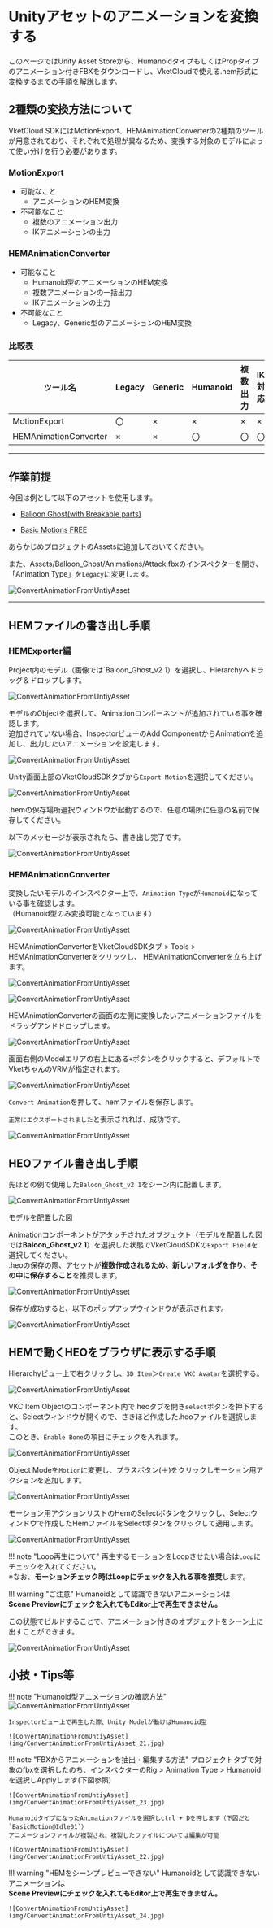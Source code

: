 # Unityアセットのアニメーションを変換する

このページではUnity Asset Storeから、HumanoidタイプもしくはPropタイプのアニメーション付きFBXをダウンロードし、VketCloudで使える.hem形式に変換するまでの手順を解説します。

## 2種類の変換方法について

VketCloud SDKにはMotionExport、HEMAnimationConverterの2種類のツールが用意されており、それぞれで処理が異なるため、変換する対象のモデルによって使い分けを行う必要があります。

### MotionExport

- 可能なこと
    - アニメーションのHEM変換
- 不可能なこと
    - 複数のアニメーション出力
    - IKアニメーションの出力

### HEMAnimationConverter

- 可能なこと
    - Humanoid型のアニメーションのHEM変換
    - 複数アニメーションの一括出力
    - IKアニメーションの出力
- 不可能なこと
    - Legacy、Generic型のアニメーションのHEM変換

### 比較表

| ツール名 | Legacy | Generic| Humanoid | 複数出力 | IK対応 | 
| -- | -- | -- | -- | -- | -- |
| MotionExport | 〇 | × | × | × | × |
| HEMAnimationConverter | × | × | 〇 | 〇 | 〇 |

---

## 作業前提

今回は例として以下のアセットを使用します。

- [Balloon Ghost(with Breakable parts)](https://assetstore.unity.com/packages/3d/animations/balloon-ghost-with-breakable-parts-209499)

- [Basic Motions FREE](https://assetstore.unity.com/packages/3d/animations/basic-motions-free-154271)

あらかじめプロジェクトのAssetsに追加しておいてください。

また、Assets/Balloon_Ghost/Animations/Attack.fbxのインスペクターを開き、  
「Animation Type」を`Legacy`に変更します。

![ConvertAnimationFromUntiyAsset](img/ConvertAnimationFromUntiyAsset_01.jpg)

---

## HEMファイルの書き出し手順

### HEMExporter編

Project内のモデル（画像では`Baloon_Ghost_v2 1）を選択し、Hierarchyへドラッグ＆ドロップします。

![ConvertAnimationFromUntiyAsset](img/ConvertAnimationFromUntiyAsset_02.jpg)

モデルのObjectを選択して、Animationコンポーネントが追加されている事を確認します。  
追加されていない場合、InspectorビューのAdd ComponentからAnimationを追加し、出力したいアニメーションを設定します。

![ConvertAnimationFromUntiyAsset](img/ConvertAnimationFromUntiyAsset_03.jpg)

Unity画面上部のVketCloudSDKタブから`Export Motion`を選択してください。

![ConvertAnimationFromUntiyAsset](img/ConvertAnimationFromUntiyAsset_04.jpg)

.hemの保存場所選択ウィンドウが起動するので、任意の場所に任意の名前で保存してください。  

以下のメッセージが表示されたら、書き出し完了です。

![ConvertAnimationFromUntiyAsset](img/ConvertAnimationFromUntiyAsset_05.jpg)

### HEMAnimationConverter

変換したいモデルのインスペクター上で、`Animation Type`が`Humanoid`になっている事を確認します。  
（Humanoid型のみ変換可能となっています）

![ConvertAnimationFromUntiyAsset](img/ConvertAnimationFromUntiyAsset_06.jpg)

HEMAnimationConverterをVketCloudSDKタブ > Tools > HEMAnimationConverterをクリックし、  HEMAnimationConverterを立ち上げます。

![ConvertAnimationFromUntiyAsset](img/ConvertAnimationFromUntiyAsset_07.jpg)

![ConvertAnimationFromUntiyAsset](img/ConvertAnimationFromUntiyAsset_08.jpg)

HEMAnimationConverterの画面の左側に変換したいアニメーションファイルをドラッグアンドドロップします。

![ConvertAnimationFromUntiyAsset](img/ConvertAnimationFromUntiyAsset_09.jpg)

画面右側のModelエリアの右上にある`+`ボタンをクリックすると、デフォルトでVketちゃんのVRMが指定されます。

![ConvertAnimationFromUntiyAsset](img/ConvertAnimationFromUntiyAsset_10.jpg)

`Convert Animation`を押して、hemファイルを保存します。  

`正常にエクスポートされました`と表示されれば、成功です。

![ConvertAnimationFromUntiyAsset](img/ConvertAnimationFromUntiyAsset_11.jpg)

## HEOファイル書き出し手順

先ほどの例で使用した`Baloon_Ghost_v2 1`をシーン内に配置します。  

![ConvertAnimationFromUntiyAsset](img/ConvertAnimationFromUntiyAsset_12.jpg)

モデルを配置した図

Animationコンポーネントがアタッチされたオブジェクト（モデルを配置した図では**Baloon\_Ghost\_v2 1**）を選択した状態でVketCloudSDKの`Export Field`を選択してください。  
.heoの保存の際、アセットが**複数作成されるため、新しいフォルダを作り、その中に保存すること**を推奨します。

![ConvertAnimationFromUntiyAsset](img/ConvertAnimationFromUntiyAsset_13.jpg)

保存が成功すると、以下のポップアップウインドウが表示されます。

![ConvertAnimationFromUntiyAsset](img/ConvertAnimationFromUntiyAsset_14.jpg)

## HEMで動くHEOをブラウザに表示する手順

Hierarchyビュー上で右クリックし、`3D Item`＞`Create VKC Avatar`を選択する。

![ConvertAnimationFromUntiyAsset](img/ConvertAnimationFromUntiyAsset_15.jpg)

VKC Item Objectのコンポーネント内で.heoタブを開き`select`ボタンを押下すると、Selectウィンドウが開くので、さきほど作成した.heoファイルを選択します。  
このとき、`Enable Bone`の項目にチェックを入れます。

![ConvertAnimationFromUntiyAsset](img/ConvertAnimationFromUntiyAsset_16.jpg)

Object Modeを`Motion`に変更し、プラスボタン(＋)をクリックしモーション用アクションを追加します。

![ConvertAnimationFromUntiyAsset](img/ConvertAnimationFromUntiyAsset_17.jpg)

モーション用アクションリストのHemのSelectボタンをクリックし、Selectウィンドウで作成したHemファイルをSelectボタンをクリックして適用します。

![ConvertAnimationFromUntiyAsset](img/ConvertAnimationFromUntiyAsset_18.jpg)

!!! note "Loop再生について"
    再生するモーションをLoopさせたい場合は`Loop`にチェックを入れてください。  <br>
    ※なお、**モーションチェック時はLoopにチェックを入れる事を推奨**します。

!!! warning "ご注意"
    Humanoidとして認識できないアニメーションは<br>
    **Scene Previewにチェックを入れてもEditor上で再生できません。**

この状態でビルドすることで、アニメーション付きのオブジェクトをシーン上に出すことができます。

![ConvertAnimationFromUntiyAsset](img/ConvertAnimationFromUntiyAsset_19.gif)

## 小技・Tips等

!!! note "Humanoid型アニメーションの確認方法"
    ![ConvertAnimationFromUntiyAsset](img/ConvertAnimationFromUntiyAsset_20.jpg)

    Inspectorビュー上で再生した際、Unity Modelが動けばHumanoid型

    ![ConvertAnimationFromUntiyAsset](img/ConvertAnimationFromUntiyAsset_21.jpg)

!!! note "FBXからアニメーションを抽出・編集する方法"
    プロジェクトタブで対象のfbxを選択したのち、インスペクターのRig > Animation Type > Humanoidを選択しApplyします(下図参照)  

    ![ConvertAnimationFromUntiyAsset](img/ConvertAnimationFromUntiyAsset_23.jpg)

    HumanoidタイプになったAnimationファイルを選択しctrl + Dを押します（下図だと`BasicMotion@Idle01`）  
    アニメーションファイルが複製され、複製したファイルについては編集が可能

    ![ConvertAnimationFromUntiyAsset](img/ConvertAnimationFromUntiyAsset_22.jpg)

!!! warning "HEMをシーンプレビューできない"
    Humanoidとして認識できないアニメーションは    
    **Scene Previewにチェックを入れてもEditor上で再生できません。**

    ![ConvertAnimationFromUntiyAsset](img/ConvertAnimationFromUntiyAsset_24.jpg)